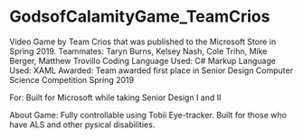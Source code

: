 # GodsofCalamityGame_TeamCrios
Video Game by Team Crios that was published to the Microsoft Store in Spring 2019.
Teammates: Taryn Burns, Kelsey Nash, Cole Trihn, Mike Berger, Matthew Trovillo
Coding Language Used: C#
Markup Language Used: XAML
Awarded: Team awarded first place in Senior Design Computer Science Competition Spring 2019

For: Built for Microsoft while taking Senior Design I and II 

About Game: Fully controllable using Tobii Eye-tracker. Built for those who have ALS and other pysical disabilities.
